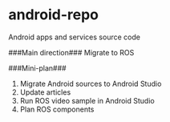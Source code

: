 android-repo
============

Android apps and services source code

###Main direction###
Migrate to ROS

###Mini-plan###
1. Migrate Android sources to Android Studio
2. Update articles
3. Run ROS video sample in Android Studio
4. Plan ROS components
